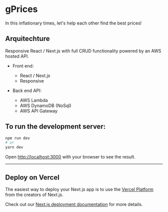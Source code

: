 # gPrices

In this inflationary times, let's help each other find the best prices!

## Arquitechture

Responsive React / Next.js with full CRUD functionality powered by an AWS hosted API.

- Front end:
  - React / Next.js
  - Responsive

- Back end API:
  - AWS Lambda
  - AWS DynamoDB (NoSql)
  - AWS API Gateway

## To run the development server:

```bash
npm run dev
# or
yarn dev
```

Open [http://localhost:3000](http://localhost:3000) with your browser to see the result.

---

## Deploy on Vercel

The easiest way to deploy your Next.js app is to use the [Vercel Platform](https://vercel.com/new?utm_medium=default-template&filter=next.js&utm_source=create-next-app&utm_campaign=create-next-app-readme) from the creators of Next.js.

Check out our [Next.js deployment documentation](https://nextjs.org/docs/deployment) for more details.

